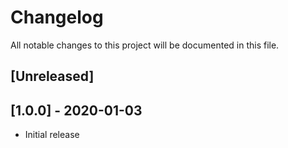 # Changelog
All notable changes to this project will be documented in this file.


## [Unreleased]

## [1.0.0] - 2020-01-03
- Initial release
